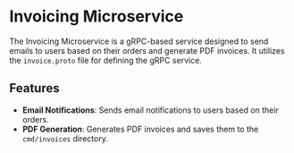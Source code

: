 # Invoicing Microservice

The Invoicing Microservice is a gRPC-based service designed to send emails to users based on their orders and generate PDF invoices. It utilizes the `invoice.proto` file for defining the gRPC service.

## Features

- **Email Notifications**: Sends email notifications to users based on their orders.
- **PDF Generation**: Generates PDF invoices and saves them to the `cmd/invoices` directory.
